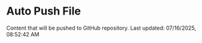 # Auto Push File

Content that will be pushed to GitHub repository.
Last updated: 07/16/2025, 08:52:42 AM